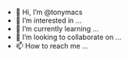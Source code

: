 - 👋 Hi, I’m @tonymacs
- 👀 I’m interested in ...
- 🌱 I’m currently learning ...
- 💞️ I’m looking to collaborate on ...
- 📫 How to reach me ...

<!---
tonymacs/tonymacs is a ✨ special ✨ repository because its `README.md` (this file) appears on your GitHub profile.
You can click the Preview link to take a look at your changes.
--->
